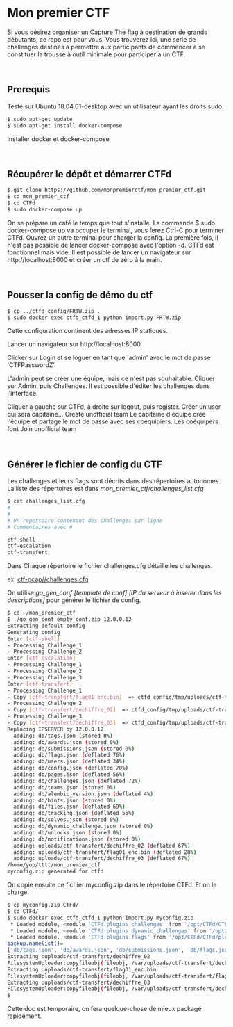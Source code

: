 # Mon premier CTF



Si vous désirez organiser un Capture The flag à destination de grands débutants, ce repo est pour vous.
Vous trouverez ici, une série de challenges destinés à permettre aux participants de commencer à se constituer la trousse à outil minimale pour participer à un CTF.

</br>

## Prerequis

Testé sur Ubuntu 18.04.01-desktop  avec un utilisateur ayant les droits sudo.

```bash
$ sudo apt-get update
$ sudo apt-get install docker-compose
```
Installer docker et docker-compose


</br>

## Récupérer le dépôt et démarrer CTFd


```bash
$ git clone https://github.com/monpremierctf/mon_premier_ctf.git
$ cd mon_premier_ctf
$ cd CTFd
$ sudo docker-compose up
```
On se prépare un café le temps que tout s'installe.
La commande $ sudo docker-compose up va occuper le terminal, vous ferez Ctrl-C pour terminer CTFd. Ouvrez un autre terminal pour charger la config.
La première fois, il n'est pas possible de lancer docker-compose avec l'option -d.
CTFd est fonctionnel mais vide. Il est possible de lancer un navigateur sur  http://localhost:8000 et créer un ctf de zéro à la main. 


</br>

## Pousser la config de démo du ctf

```bash
$ cp ../ctfd_config/FRTW.zip .
$ sudo docker exec ctfd_ctfd_1 python import.py FRTW.zip
```
Cette configuration continent des adresses IP statiques.

Lancer un navigateur sur http://localhost:8000

Clicker sur Login et se loguer en tant que 'admin' avec le mot de passe 'CTFPasswordZ'.

L'admin peut se créer une équipe, mais ce n'est pas souhaitable.
Cliquer sur Admin, puis Challenges. Il est possible d'éditer les challenges dans l'interface.

Cliquer à gauche sur CTFd, à droite sur logout, puis register.
Créer un user qui sera capitaine...
Create unofficial team
Le capitaine d'équipe créé l'équipe et partage le mot de passe avec ses coéquipiers.
Les coéquipers font Join unofficial team


</br>

## Générer le fichier de config du CTF


Les challenges et leurs flags sont décrits dans des répertoires autonomes.
La liste des répertoires est dans *mon_premier_ctf/challenges_list.cfg*

```bash
$ cat challenges_list.cfg 
#
#
# Un répertoire contenant des challenges par ligne
# Commentaires avec #

ctf-shell
ctf-escalation
ctf-transfert
```

Dans Chaque répertoire le fichier challenges.cfg détaille les challenges.

ex: [ctf-pcap//challenges.cfg](ctf-pcap/challenges.cfg)


On utilise *go_gen_conf [template de conf] [IP du serveur à insérer dans les descriptions]* pour générer le fichier de config.
```bash
$ cd ~/mon_premier_ctf
$ ./go_gen_conf empty_conf.zip 12.0.0.12
Extracting default config
Generating config
Enter [ctf-shell]
- Processing Challenge_1
- Processing Challenge_2
Enter [ctf-escalation]
- Processing Challenge_1
- Processing Challenge_2
- Processing Challenge_3
Enter [ctf-transfert]
- Processing Challenge_1
- Copy [ctf-transfert/flag01_enc.bin]  => ctfd_config/tmp/uploads/ctf-transfert/flag01_enc.bin
- Processing Challenge_2
- Copy [ctf-transfert/dechiffre_02]  => ctfd_config/tmp/uploads/ctf-transfert/dechiffre_02
- Processing Challenge_3
- Copy [ctf-transfert/dechiffre_03]  => ctfd_config/tmp/uploads/ctf-transfert/dechiffre_03
Replacing IPSERVER by 12.0.0.12
  adding: db/tags.json (stored 0%)
  adding: db/awards.json (stored 0%)
  adding: db/submissions.json (stored 0%)
  adding: db/flags.json (deflated 76%)
  adding: db/users.json (deflated 34%)
  adding: db/config.json (deflated 70%)
  adding: db/pages.json (deflated 56%)
  adding: db/challenges.json (deflated 72%)
  adding: db/teams.json (stored 0%)
  adding: db/alembic_version.json (deflated 4%)
  adding: db/hints.json (stored 0%)
  adding: db/files.json (deflated 69%)
  adding: db/tracking.json (deflated 55%)
  adding: db/solves.json (stored 0%)
  adding: db/dynamic_challenge.json (stored 0%)
  adding: db/unlocks.json (stored 0%)
  adding: db/notifications.json (stored 0%)
  adding: uploads/ctf-transfert/dechiffre_02 (deflated 67%)
  adding: uploads/ctf-transfert/flag01_enc.bin (deflated 28%)
  adding: uploads/ctf-transfert/dechiffre_03 (deflated 67%)
/home/yop/tttt/mon_premier_ctf
myconfig.zip generated for ctfd
```

On copie ensuite ce fichier myconfig.zip dans le répertoire CTFd. Et on le charge.
```bash
$ cp myconfig.zip CTFd/
$ cd CTFd/
$ sudo docker exec ctfd_ctfd_1 python import.py myconfig.zip
 * Loaded module, <module 'CTFd.plugins.challenges' from '/opt/CTFd/CTFd/plugins/challenges/__init__.py'>
 * Loaded module, <module 'CTFd.plugins.dynamic_challenges' from '/opt/CTFd/CTFd/plugins/dynamic_challenges/__init__.py'>
 * Loaded module, <module 'CTFd.plugins.flags' from '/opt/CTFd/CTFd/plugins/flags/__init__.py'>
backup.namelist()=
['db/tags.json', 'db/awards.json', 'db/submissions.json', 'db/flags.json', 'db/users.json', 'db/config.json', 'db/pages.json', 'db/challenges.json', 'db/teams.json', 'db/alembic_version.json', 'db/hints.json', 'db/files.json', 'db/tracking.json', 'db/solves.json', 'db/dynamic_challenge.json', 'db/unlocks.json', 'db/notifications.json', 'uploads/ctf-transfert/dechiffre_02', 'uploads/ctf-transfert/flag01_enc.bin', 'uploads/ctf-transfert/dechiffre_03']
Extracting :uploads/ctf-transfert/dechiffre_02
FilesystemUploader:copyfileobj(fileobj, /var/uploads/ctf-transfert/dechiffre_02, 16384)
Extracting :uploads/ctf-transfert/flag01_enc.bin
FilesystemUploader:copyfileobj(fileobj, /var/uploads/ctf-transfert/flag01_enc.bin, 16384)
Extracting :uploads/ctf-transfert/dechiffre_03
FilesystemUploader:copyfileobj(fileobj, /var/uploads/ctf-transfert/dechiffre_03, 16384)
$ 
```


Cette doc est temporaire, on fera quelque-chose de mieux packagé rapidement.